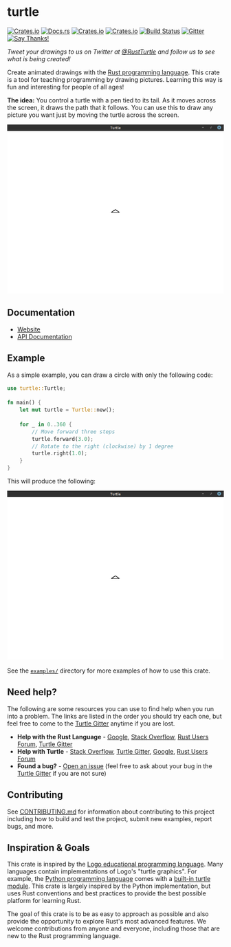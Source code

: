 # turtle

[![Crates.io](https://img.shields.io/crates/v/turtle.svg)](https://crates.io/crates/turtle)
[![Docs.rs](https://docs.rs/turtle/badge.svg)](https://docs.rs/turtle)
[![Crates.io](https://img.shields.io/crates/l/turtle.svg)](https://crates.io/crates/turtle)
[![Crates.io](https://img.shields.io/crates/d/turtle.svg)](https://crates.io/crates/turtle)
[![Build Status](https://dev.azure.com/sunjayv/turtle/_apis/build/status/sunjay.turtle?branchName=master)](https://dev.azure.com/sunjayv/turtle/_build/latest?definitionId=1&branchName=master)
[![Gitter](https://img.shields.io/gitter/room/nwjs/nw.js.svg)](https://gitter.im/rust-turtle/discuss)
[![Say Thanks!](https://img.shields.io/badge/Say%20Thanks-!-1EAEDB.svg)](https://saythanks.io/to/sunjay)

*Tweet your drawings to us on Twitter at [@RustTurtle](https://twitter.com/RustTurtle) and follow us to see what is being created!*

Create animated drawings with the [Rust programming language][rust]. This
crate is a tool for teaching programming by drawing pictures. Learning this
way is fun and interesting for people of all ages!

**The idea:** You control a turtle with a pen tied to its tail. As it moves
across the screen, it draws the path that it follows. You can use this to draw
any picture you want just by moving the turtle across the screen.

![turtle moving forward](https://github.com/sunjay/turtle/raw/9240f8890d1032a0033ec5c5338a10ffa942dc21/forward.gif)

## Documentation

* [Website](http://turtle.rs)
* [API Documentation](https://docs.rs/turtle)

## Example

As a simple example, you can draw a circle with only the following code:

```rust
use turtle::Turtle;

fn main() {
    let mut turtle = Turtle::new();

    for _ in 0..360 {
        // Move forward three steps
        turtle.forward(3.0);
        // Rotate to the right (clockwise) by 1 degree
        turtle.right(1.0);
    }
}
```

This will produce the following:

![turtle drawing a circle](https://github.com/sunjay/turtle/raw/9240f8890d1032a0033ec5c5338a10ffa942dc21/circle.gif)

See the [`examples/`](https://github.com/sunjay/turtle/raw/master/examples)
directory for more examples of how to use this crate.

## Need help?

The following are some resources you can use to find help when you run into a
problem. The links are listed in the order you should try each one, but feel
free to come to the [Turtle Gitter] anytime if you are lost.

* **Help with the Rust Language** - [Google], [Stack Overflow], [Rust Users Forum], [Turtle Gitter]
* **Help with Turtle** - [Stack Overflow], [Turtle Gitter], [Google], [Rust Users Forum]
* **Found a bug?** - [Open an issue][issues] (feel free to ask about your bug in the [Turtle Gitter] if you are not sure)

[Google]: http://google.com/
[Stack Overflow]: https://stackoverflow.com/
[Rust Users Forum]: https://users.rust-lang.org/
[Turtle Gitter]: https://gitter.im/rust-turtle/discuss
[issues]: https://github.com/sunjay/turtle/issues

## Contributing

See [CONTRIBUTING.md](CONTRIBUTING.md) for information about contributing to
this project including how to build and test the project, submit new examples,
report bugs, and more.

## Inspiration & Goals

This crate is inspired by the [Logo educational programming language][logo-lang].
Many languages contain implementations of Logo's "turtle graphics". For example,
the [Python programming language][python] comes with a
[built-in turtle module][turtle-py]. This crate is largely inspired by the
Python implementation, but uses Rust conventions and best practices to provide
the best possible platform for learning Rust.

The goal of this crate is to be as easy to approach as possible and also provide
the opportunity to explore Rust's most advanced features. We welcome
contributions from anyone and everyone, including those that are new to the Rust
programming language.

[rust]: https://www.rust-lang.org/
[logo-lang]: https://en.wikipedia.org/wiki/Logo_(programming_language)
[python]: https://www.python.org/
[turtle-py]: https://docs.python.org/2/library/turtle.html
